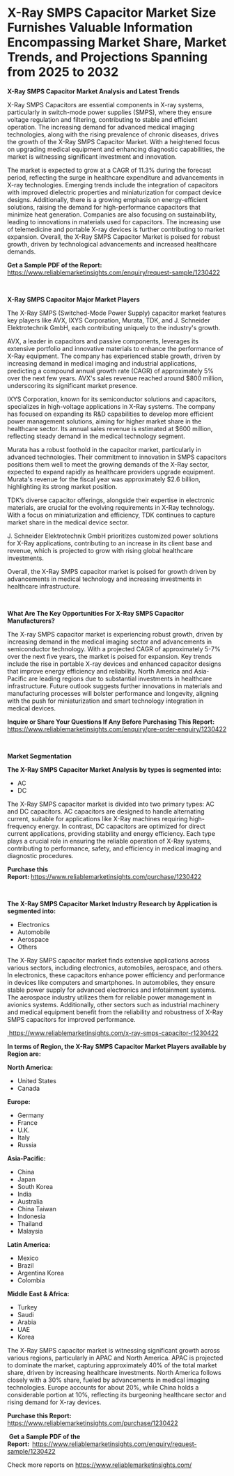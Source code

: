 <p><h1>X-Ray SMPS Capacitor Market Size Furnishes Valuable Information Encompassing Market Share, Market Trends, and Projections Spanning from 2025 to 2032</h1></p><p><strong>X-Ray SMPS Capacitor Market Analysis and Latest Trends</strong></p>
<p><p>X-Ray SMPS Capacitors are essential components in X-ray systems, particularly in switch-mode power supplies (SMPS), where they ensure voltage regulation and filtering, contributing to stable and efficient operation. The increasing demand for advanced medical imaging technologies, along with the rising prevalence of chronic diseases, drives the growth of the X-Ray SMPS Capacitor Market. With a heightened focus on upgrading medical equipment and enhancing diagnostic capabilities, the market is witnessing significant investment and innovation.</p><p>The market is expected to grow at a CAGR of 11.3% during the forecast period, reflecting the surge in healthcare expenditure and advancements in X-ray technologies. Emerging trends include the integration of capacitors with improved dielectric properties and miniaturization for compact device designs. Additionally, there is a growing emphasis on energy-efficient solutions, raising the demand for high-performance capacitors that minimize heat generation. Companies are also focusing on sustainability, leading to innovations in materials used for capacitors. The increasing use of telemedicine and portable X-ray devices is further contributing to market expansion. Overall, the X-Ray SMPS Capacitor Market is poised for robust growth, driven by technological advancements and increased healthcare demands.</p></p>
<p><strong>Get a Sample PDF of the Report:&nbsp;</strong> <a href="https://www.reliablemarketinsights.com/enquiry/request-sample/1230422?utm_campaign=2004&utm_medium=2&utm_source=Github&utm_content=ia&utm_term=13022025&utm_id=x-ray-smps-capacitor">https://www.reliablemarketinsights.com/enquiry/request-sample/1230422</a></p>
<p>&nbsp;</p>
<p><strong>X-Ray SMPS Capacitor Major Market Players</strong></p>
<p><p>The X-Ray SMPS (Switched-Mode Power Supply) capacitor market features key players like AVX, IXYS Corporation, Murata, TDK, and J. Schneider Elektrotechnik GmbH, each contributing uniquely to the industry's growth.</p><p>AVX, a leader in capacitors and passive components, leverages its extensive portfolio and innovative materials to enhance the performance of X-Ray equipment. The company has experienced stable growth, driven by increasing demand in medical imaging and industrial applications, predicting a compound annual growth rate (CAGR) of approximately 5% over the next few years. AVX's sales revenue reached around $800 million, underscoring its significant market presence.</p><p>IXYS Corporation, known for its semiconductor solutions and capacitors, specializes in high-voltage applications in X-Ray systems. The company has focused on expanding its R&D capabilities to develop more efficient power management solutions, aiming for higher market share in the healthcare sector. Its annual sales revenue is estimated at $600 million, reflecting steady demand in the medical technology segment.</p><p>Murata has a robust foothold in the capacitor market, particularly in advanced technologies. Their commitment to innovation in SMPS capacitors positions them well to meet the growing demands of the X-Ray sector, expected to expand rapidly as healthcare providers upgrade equipment. Murata's revenue for the fiscal year was approximately $2.6 billion, highlighting its strong market position.</p><p>TDK’s diverse capacitor offerings, alongside their expertise in electronic materials, are crucial for the evolving requirements in X-Ray technology. With a focus on miniaturization and efficiency, TDK continues to capture market share in the medical device sector.</p><p>J. Schneider Elektrotechnik GmbH prioritizes customized power solutions for X-Ray applications, contributing to an increase in its client base and revenue, which is projected to grow with rising global healthcare investments.</p><p>Overall, the X-Ray SMPS capacitor market is poised for growth driven by advancements in medical technology and increasing investments in healthcare infrastructure.</p></p>
<p>&nbsp;</p>
<p><strong>What Are The Key Opportunities For X-Ray SMPS Capacitor Manufacturers?</strong></p>
<p><p>The X-ray SMPS capacitor market is experiencing robust growth, driven by increasing demand in the medical imaging sector and advancements in semiconductor technology. With a projected CAGR of approximately 5-7% over the next five years, the market is poised for expansion. Key trends include the rise in portable X-ray devices and enhanced capacitor designs that improve energy efficiency and reliability. North America and Asia-Pacific are leading regions due to substantial investments in healthcare infrastructure. Future outlook suggests further innovations in materials and manufacturing processes will bolster performance and longevity, aligning with the push for miniaturization and smart technology integration in medical devices.</p></p>
<p><strong>Inquire or Share Your Questions If Any Before Purchasing This Report:</strong> <a href="https://www.reliablemarketinsights.com/enquiry/pre-order-enquiry/1230422?utm_campaign=2004&utm_medium=2&utm_source=Github&utm_content=ia&utm_term=13022025&utm_id=x-ray-smps-capacitor">https://www.reliablemarketinsights.com/enquiry/pre-order-enquiry/1230422</a></p>
<p>&nbsp;</p>
<p><strong>Market Segmentation</strong></p>
<p><strong>The X-Ray SMPS Capacitor Market Analysis by types is segmented into:</strong></p>
<p><ul><li>AC</li><li>DC</li></ul></p>
<p><p>The X-Ray SMPS capacitor market is divided into two primary types: AC and DC capacitors. AC capacitors are designed to handle alternating current, suitable for applications like X-Ray machines requiring high-frequency energy. In contrast, DC capacitors are optimized for direct current applications, providing stability and energy efficiency. Each type plays a crucial role in ensuring the reliable operation of X-Ray systems, contributing to performance, safety, and efficiency in medical imaging and diagnostic procedures.</p></p>
<p><strong>Purchase this Report:&nbsp;</strong><a href="https://www.reliablemarketinsights.com/purchase/1230422?utm_campaign=2004&utm_medium=2&utm_source=Github&utm_content=ia&utm_term=13022025&utm_id=x-ray-smps-capacitor">https://www.reliablemarketinsights.com/purchase/1230422</a></p>
<p>&nbsp;</p>
<p><strong>The X-Ray SMPS Capacitor Market Industry Research by Application is segmented into:</strong></p>
<p><ul><li>Electronics</li><li>Automobile</li><li>Aerospace</li><li>Others</li></ul></p>
<p><p>The X-Ray SMPS capacitor market finds extensive applications across various sectors, including electronics, automobiles, aerospace, and others. In electronics, these capacitors enhance power efficiency and performance in devices like computers and smartphones. In automobiles, they ensure stable power supply for advanced electronics and infotainment systems. The aerospace industry utilizes them for reliable power management in avionics systems. Additionally, other sectors such as industrial machinery and medical equipment benefit from the reliability and robustness of X-Ray SMPS capacitors for improved performance.</p></p>
<p><a href="https://www.reliablemarketinsights.com/x-ray-smps-capacitor-r1230422?utm_campaign=2004&utm_medium=2&utm_source=Github&utm_content=ia&utm_term=13022025&utm_id=x-ray-smps-capacitor">&nbsp;https://www.reliablemarketinsights.com/x-ray-smps-capacitor-r1230422</a></p>
<p><strong>In terms of Region, the X-Ray SMPS Capacitor Market Players available by Region are:</strong></p>
<p>
    <p> <strong> North America: </strong>
        <ul>
            <li>United States</li>
            <li>Canada</li>
        </ul>
        </p> 
    <p> <strong> Europe: </strong>
        <ul>
            <li>Germany</li>
            <li>France</li>
            <li>U.K.</li>
            <li>Italy</li>
            <li>Russia</li>
        </ul>
        </p> 
    <p> <strong> Asia-Pacific: </strong>
        <ul>
            <li>China</li>
            <li>Japan</li>
            <li>South Korea</li>
            <li>India</li>
            <li>Australia</li>
            <li>China Taiwan</li>
            <li>Indonesia</li>
            <li>Thailand</li>
            <li>Malaysia</li>
        </ul>
        </p> 
    <p> <strong> Latin America: </strong>
        <ul>
            <li>Mexico</li>
            <li>Brazil</li>
            <li>Argentina Korea</li>
            <li>Colombia</li>
        </ul>
        </p> 
    <p> <strong> Middle East & Africa: </strong>
        <ul>
            <li>Turkey</li>
            <li>Saudi</li>
            <li>Arabia</li>
            <li>UAE</li>
            <li>Korea</li>
        </ul>
    </p>
    </p>
<p><p>The X-Ray SMPS capacitor market is witnessing significant growth across various regions, particularly in APAC and North America. APAC is projected to dominate the market, capturing approximately 40% of the total market share, driven by increasing healthcare investments. North America follows closely with a 30% share, fueled by advancements in medical imaging technologies. Europe accounts for about 20%, while China holds a considerable portion at 10%, reflecting its burgeoning healthcare sector and rising demand for X-ray devices.</p></p>
<p><strong>Purchase this Report: </strong><a href="https://www.reliablemarketinsights.com/purchase/1230422?utm_campaign=2004&utm_medium=2&utm_source=Github&utm_content=ia&utm_term=13022025&utm_id=x-ray-smps-capacitor">https://www.reliablemarketinsights.com/purchase/1230422</a></p>
<p>&nbsp;<strong>Get a Sample PDF of the Report:&nbsp;&nbsp;</strong><a href="https://www.reliablemarketinsights.com/enquiry/request-sample/1230422?utm_campaign=2004&utm_medium=2&utm_source=Github&utm_content=ia&utm_term=13022025&utm_id=x-ray-smps-capacitor">https://www.reliablemarketinsights.com/enquiry/request-sample/1230422</a></p>
<p><strong></strong></p>
<p>Check more reports on <a href="https://www.reliablemarketinsights.com/?utm_campaign=2004&utm_medium=2&utm_source=Github&utm_content=ia&utm_term=13022025&utm_id=x-ray-smps-capacitor">https://www.reliablemarketinsights.com/</a></p>
